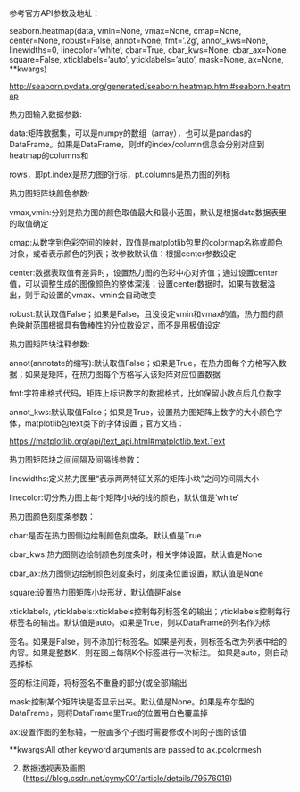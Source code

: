 参考官方API参数及地址：

seaborn.heatmap(data, vmin=None, vmax=None, cmap=None, center=None, robust=False, annot=None, fmt=’.2g’, annot_kws=None, linewidths=0, linecolor=’white’, cbar=True, cbar_kws=None, cbar_ax=None, square=False, xticklabels=’auto’, yticklabels=’auto’, mask=None, ax=None, **kwargs)

http://seaborn.pydata.org/generated/seaborn.heatmap.html#seaborn.heatmap

热力图输入数据参数: 

data:矩阵数据集，可以是numpy的数组（array），也可以是pandas的DataFrame。如果是DataFrame，则df的index/column信息会分别对应到heatmap的columns和

rows，即pt.index是热力图的行标，pt.columns是热力图的列标

热力图矩阵块颜色参数: 

vmax,vmin:分别是热力图的颜色取值最大和最小范围，默认是根据data数据表里的取值确定 

cmap:从数字到色彩空间的映射，取值是matplotlib包里的colormap名称或颜色对象，或者表示颜色的列表；改参数默认值：根据center参数设定 

center:数据表取值有差异时，设置热力图的色彩中心对齐值；通过设置center值，可以调整生成的图像颜色的整体深浅；设置center数据时，如果有数据溢出，则手动设置的vmax、vmin会自动改变 

robust:默认取值False；如果是False，且没设定vmin和vmax的值，热力图的颜色映射范围根据具有鲁棒性的分位数设定，而不是用极值设定

热力图矩阵块注释参数: 

annot(annotate的缩写):默认取值False；如果是True，在热力图每个方格写入数据；如果是矩阵，在热力图每个方格写入该矩阵对应位置数据 

fmt:字符串格式代码，矩阵上标识数字的数据格式，比如保留小数点后几位数字 

annot_kws:默认取值False；如果是True，设置热力图矩阵上数字的大小颜色字体，matplotlib包text类下的字体设置；官方文档：

https://matplotlib.org/api/text_api.html#matplotlib.text.Text

热力图矩阵块之间间隔及间隔线参数： 

linewidths:定义热力图里“表示两两特征关系的矩阵小块”之间的间隔大小 

linecolor:切分热力图上每个矩阵小块的线的颜色，默认值是’white’

热力图颜色刻度条参数： 

cbar:是否在热力图侧边绘制颜色刻度条，默认值是True 

cbar_kws:热力图侧边绘制颜色刻度条时，相关字体设置，默认值是None 

cbar_ax:热力图侧边绘制颜色刻度条时，刻度条位置设置，默认值是None

square:设置热力图矩阵小块形状，默认值是False 

xticklabels, yticklabels:xticklabels控制每列标签名的输出；yticklabels控制每行标签名的输出。默认值是auto。如果是True，则以DataFrame的列名作为标

签名。如果是False，则不添加行标签名。如果是列表，则标签名改为列表中给的内容。如果是整数K，则在图上每隔K个标签进行一次标注。 如果是auto，则自动选择标

签的标注间距，将标签名不重叠的部分(或全部)输出 

mask:控制某个矩阵块是否显示出来。默认值是None。如果是布尔型的DataFrame，则将DataFrame里True的位置用白色覆盖掉 

ax:设置作图的坐标轴，一般画多个子图时需要修改不同的子图的该值 

**kwargs:All other keyword arguments are passed to ax.pcolormesh



2. 数据透视表及画图
(https://blog.csdn.net/cymy001/article/details/79576019)
